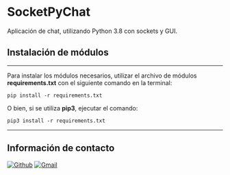 # SocketPyChat
Aplicación de chat, utilizando Python 3.8 con sockets y GUI.

## Instalación de módulos
---
Para instalar los módulos necesarios, utilizar el archivo de módulos **requirements.txt** con el siguiente comando en la terminal:

```
pip install -r requirements.txt
```

O bien, si se utiliza **pip3**, ejecutar el comando:
```
pip3 install -r requirements.txt
```

---

## Información de contacto
[![Github](https://img.shields.io/badge/GitHub-100000?style=for-the-badge&logo=github&logoColor=white)](https://github.com/SebaSwash)
[![Gmail](https://img.shields.io/badge/Gmail-D14836?style=for-the-badge&logo=gmail&logoColor=white)](mailto:sebastian.toro1@mail.udp.cl)